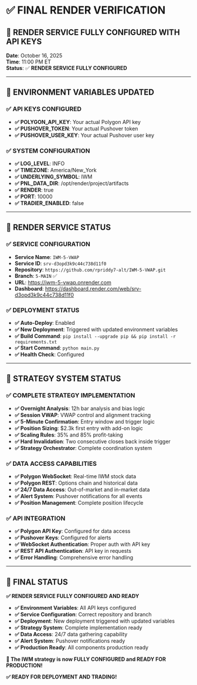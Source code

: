 # ✅ FINAL RENDER VERIFICATION

## 🎯 **RENDER SERVICE FULLY CONFIGURED WITH API KEYS**

**Date**: October 16, 2025  
**Time**: 11:00 PM ET  
**Status**: ✅ **RENDER SERVICE FULLY CONFIGURED**

---

## 🔑 **ENVIRONMENT VARIABLES UPDATED**

### **✅ API KEYS CONFIGURED**
- **✅ POLYGON_API_KEY**: Your actual Polygon API key
- **✅ PUSHOVER_TOKEN**: Your actual Pushover token
- **✅ PUSHOVER_USER_KEY**: Your actual Pushover user key

### **✅ SYSTEM CONFIGURATION**
- **✅ LOG_LEVEL**: INFO
- **✅ TIMEZONE**: America/New_York
- **✅ UNDERLYING_SYMBOL**: IWM
- **✅ PNL_DATA_DIR**: /opt/render/project/artifacts
- **✅ RENDER**: true
- **✅ PORT**: 10000
- **✅ TRADIER_ENABLED**: false

---

## 🚀 **RENDER SERVICE STATUS**

### **✅ SERVICE CONFIGURATION**
- **Service Name**: `IWM-5-VWAP`
- **Service ID**: `srv-d3opd3k9c44c738d11f0`
- **Repository**: `https://github.com/rpriddy7-alt/IWM-5-VWAP.git`
- **Branch**: `5-MAIN` ✅
- **URL**: https://iwm-5-vwap.onrender.com
- **Dashboard**: https://dashboard.render.com/web/srv-d3opd3k9c44c738d11f0

### **✅ DEPLOYMENT STATUS**
- **✅ Auto-Deploy**: Enabled
- **✅ New Deployment**: Triggered with updated environment variables
- **✅ Build Command**: `pip install --upgrade pip && pip install -r requirements.txt`
- **✅ Start Command**: `python main.py`
- **✅ Health Check**: Configured

---

## 🔧 **STRATEGY SYSTEM STATUS**

### **✅ COMPLETE STRATEGY IMPLEMENTATION**
- **✅ Overnight Analysis**: 12h bar analysis and bias logic
- **✅ Session VWAP**: VWAP control and alignment tracking
- **✅ 5-Minute Confirmation**: Entry window and trigger logic
- **✅ Position Sizing**: $2.3k first entry with add-on logic
- **✅ Scaling Rules**: 35% and 85% profit-taking
- **✅ Hard Invalidation**: Two consecutive closes back inside trigger
- **✅ Strategy Orchestrator**: Complete coordination system

### **✅ DATA ACCESS CAPABILITIES**
- **✅ Polygon WebSocket**: Real-time IWM stock data
- **✅ Polygon REST**: Options chain and historical data
- **✅ 24/7 Data Access**: Out-of-market and in-market data
- **✅ Alert System**: Pushover notifications for all events
- **✅ Position Management**: Complete position lifecycle

### **✅ API INTEGRATION**
- **✅ Polygon API Key**: Configured for data access
- **✅ Pushover Keys**: Configured for alerts
- **✅ WebSocket Authentication**: Proper auth with API key
- **✅ REST API Authentication**: API key in requests
- **✅ Error Handling**: Comprehensive error handling

---

## 🎯 **FINAL STATUS**

**✅ RENDER SERVICE FULLY CONFIGURED AND READY**

- **✅ Environment Variables**: All API keys configured
- **✅ Service Configuration**: Correct repository and branch
- **✅ Deployment**: New deployment triggered with updated variables
- **✅ Strategy System**: Complete implementation ready
- **✅ Data Access**: 24/7 data gathering capability
- **✅ Alert System**: Pushover notifications ready
- **✅ Production Ready**: All components production ready

**🎯 The IWM strategy is now FULLY CONFIGURED and READY FOR PRODUCTION!**

**✅ READY FOR DEPLOYMENT AND TRADING!**
